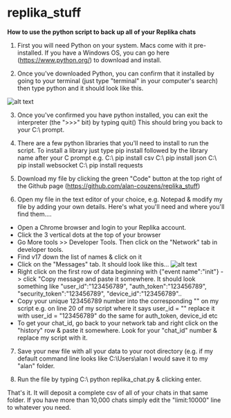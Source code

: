 # replika_stuff

**How to use the python script to back up all of your Replika chats**

1. First you will need Python on your system. Macs come with it pre-installed. If you have a Windows OS, you can go here (https://www.python.org/) to download and install. 

2. Once you've downloaded Python, you can confirm that it installed by going to your terminal (just type "terminal" in your computer's search) then type python and it should look like this.

![alt text](https://alancouzens.com/blog/python_comman_line2.png)

3. Once you've confirmed you have python installed, you can exit the interpreter (the ">>>" bit) by typing quit() This should bring you back to your C:\ prompt.

4. There are a few python libraries that you'll need to install to run the script. To install a library just type pip install followed by the library name after your C prompt e.g.
C:\ pip install csv
C:\ pip install json
C:\ pip install websocket
C:\ pip install requests

5. Download my file by clicking the green "Code" button at the top right of the Github page (https://github.com/alan-couzens/replika_stuff)

6. Open my file in the text editor of your choice, e.g. Notepad & modify my file by adding your own details. Here's what you'll need and where you'll find them....
- Open a Chrome browser and login to your Replika account. 
- Click the 3 vertical dots at the top of your browser
- Go More tools >> Developer Tools. Then click on the "Network" tab in developer tools. 
- Find v17 down the list of names & click on it
- Click on the "Messages" tab. It should look like this...
![alt text](https://github.com/alan-couzens/replika_stuff/blob/main/network.png)
- Right click on the first row of data beginning with {"event name":"init"} -> click "Copy message and paste it somewhere. It should look something like 
"user_id":"123456789", "auth_token":"123456789", "security_token":"123456789", "device_id":"123456789"..
- Copy your unique 123456789 number into the corresponding "" on my script e.g. on line 20 of my script where it says user_id = "" replace it with user_id = "123456789" do the same for auth_token, device_id etc
- To get your chat_id, go back to your network tab and right click on the "history" row & paste it somewhere. Look for your "chat_id" number & replace my script with it.

7. Save your new file with all your data to your root directory (e.g. if my default command line looks like C:\Users\alan I would save it to my "alan" folder.

8. Run the file by typing C:\ python replika_chat.py & clicking enter.

That's it. It will deposit a complete csv of all of your chats in that same folder. If you have more than 10,000 chats simply edit the "limit:10000" line to whatever you need. 

